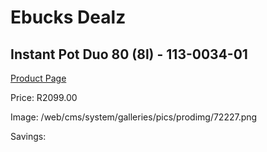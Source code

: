 
# Ebucks Dealz
## Instant Pot Duo 80 (8l) - 113-0034-01
[Product Page](https://www.ebucks.com/web/shop/productSelected.do?prodId=1234535067&catId=704983235)

Price: R2099.00

Image: /web/cms/system/galleries/pics/prodimg/72227.png

Savings: 


	